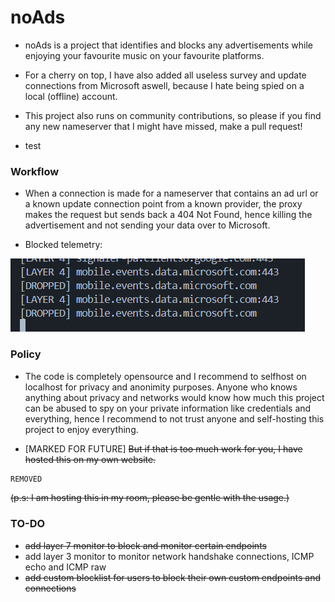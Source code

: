 # noAds

- noAds is a project that identifies and blocks any advertisements while enjoying your favourite music on your favourite platforms.

- For a cherry on top, I have also added all useless survey and update connections from Microsoft aswell, because I hate being spied on a local (offline) account.

- This project also runs on community contributions, so please if you find any new nameserver that I might have missed, make a pull request!

- test

### Workflow

- When a connection is made for a nameserver that contains an ad url or a known update connection point from a known provider, the proxy makes the request but sends back a 404 Not Found, hence killing the advertisement and not sending your data over to Microsoft.

- Blocked telemetry: 

![blocked telemetry](media/image.png)
### Policy

- The code is completely opensource and I recommend to selfhost on localhost for privacy and anonimity purposes. Anyone who knows anything about privacy and networks would know how much this project can be abused to spy on your private information like credentials and everything, hence I recommend to not trust anyone and self-hosting this project to enjoy everything. 

- [MARKED FOR FUTURE] ~~But if that is too much work for you, I have hosted this on my own website.~~

```bash
REMOVED
```

~~(p.s: I am hosting this in my room, please be gentle with the usage.)~~

### TO-DO

- ~~add layer 7 monitor to block and monitor certain endpoints~~
- add layer 3 monitor to monitor network handshake connections, ICMP echo and ICMP raw
- ~~add custom blocklist for users to block their own custom endpoints and connections~~